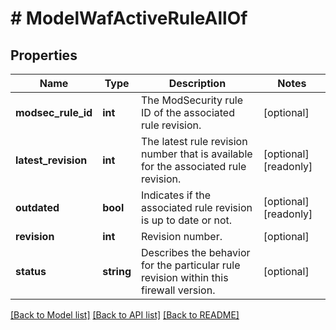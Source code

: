 # # ModelWafActiveRuleAllOf

## Properties

Name | Type | Description | Notes
------------ | ------------- | ------------- | -------------
**modsec_rule_id** | **int** | The ModSecurity rule ID of the associated rule revision. | [optional]
**latest_revision** | **int** | The latest rule revision number that is available for the associated rule revision. | [optional] [readonly]
**outdated** | **bool** | Indicates if the associated rule revision is up to date or not. | [optional] [readonly]
**revision** | **int** | Revision number. | [optional]
**status** | **string** | Describes the behavior for the particular rule revision within this firewall version. | [optional]

[[Back to Model list]](../../README.md#models) [[Back to API list]](../../README.md#endpoints) [[Back to README]](../../README.md)
